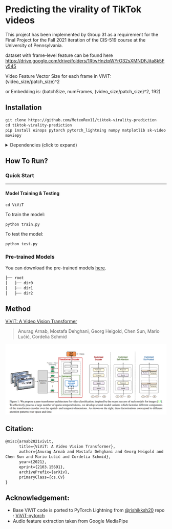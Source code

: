 # Predicting the virality of TikTok videos

This project has been implemented by Group 31 as a requirement for the Final Project for the Fall 2021 iteration of the CIS-519 course at the University of Pennsylvania.

dataset with frame-level feature can be found here https://drive.google.com/drive/folders/1RtwHnztpWYrO32sXMNDFJita8k5Fy545

Video Feature Vector Size for each frame in ViViT: (video_size/patch_size)^2

or Embedding is: (batchSize, numFrames, (video_size/patch_size)^2, 192)

## Installation

```
git clone https://github.com/MeteoRex11/tiktok-virality-prediction
cd tiktok-virality-prediction
pip install einops pytorch pytorch_lightning numpy matplotlib sk-video moviepy
```

<details>
  <summary> Dependencies (click to expand) </summary>
  
  ## Dependencies
  - pytorch
  - pytorch_lightning
  - einops
  - matplotlib
  - numpy
  - scikit-video
  - moviepy
  
</details>

## How To Run?

### Quick Start


---
#### Model Training & Testing
```
cd ViViT
```
To train the model: 

```
python train.py
```

To test the model: 

```
python test.py
```


### Pre-trained Models

You can download the pre-trained models [here](https://drive.google.com/drive/folders/1jIr8dkvefrQmv737fFm2isiT6tqpbTbv).
```
├── root 
│   ├── dir0
│   ├── dir1
│   ├── dir2
```

## Method

[ViViT: A Video Vision Transformer](https://arxiv.org/pdf/2103.15691.pdf)
> Anurag Arnab, Mostafa Dehghani, Georg Heigold, Chen Sun, Mario Lučić, Cordelia Schmid

![](assets/model.png)

## Citation:
```
@misc{arnab2021vivit,
      title={ViViT: A Video Vision Transformer}, 
      author={Anurag Arnab and Mostafa Dehghani and Georg Heigold and Chen Sun and Mario Lučić and Cordelia Schmid},
      year={2021},
      eprint={2103.15691},
      archivePrefix={arXiv},
      primaryClass={cs.CV}
}
```

## Acknowledgement:
* Base ViViT code is ported to PyTorch Lightning from [@rishikksh20](https://github.com/rishikksh20) repo : [ViViT-pytorch](https://github.com/rishikksh20/ViViT-pytorch)
* Audio feature extraction taken from Google MediaPipe
